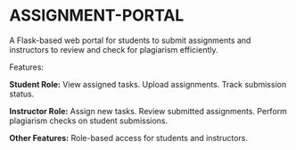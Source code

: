 # ASSIGNMENT-PORTAL
A Flask-based web portal for students to submit assignments and instructors to review and check for plagiarism efficiently.

Features:

**Student Role:**
View assigned tasks.
Upload assignments.
Track submission status.

**Instructor Role:**
Assign new tasks.
Review submitted assignments.
Perform plagiarism checks on student submissions.

**Other Features:**
Role-based access for students and instructors.
